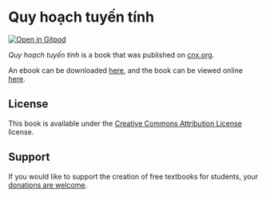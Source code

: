 # Quy hoạch tuyến tính

[![Open in Gitpod](https://gitpod.io/button/open-in-gitpod.svg)](https://gitpod.io/from-referrer/)

_Quy hoạch tuyến tính_ is a book that was published on [cnx.org](https://cnx.org/).

An ebook can be downloaded [here](https://github.com/cnx-user-books/cnxbook-quy-hoach-tuyen-tinh/releases/latest), and the book can be viewed online [here](https://github.com/cnx-user-books/cnxbook-quy-hoach-tuyen-tinh/releases/latest).

## License
This book is available under the [Creative Commons Attribution License](./LICENSE) license.

## Support
If you would like to support the creation of free textbooks for students, your [donations are welcome](https://riceconnect.rice.edu/donation/support-openstax-banner).
